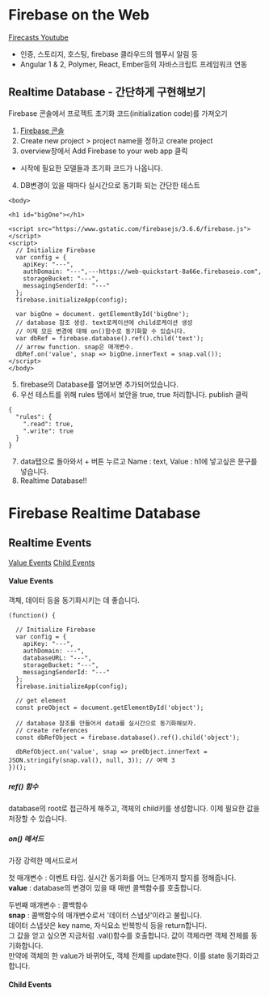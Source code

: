 # Firebase on the Web
[Firecasts Youtube](https://www.youtube.com/playlist?list=PLl-K7zZEsYLmnJ_FpMOZgyg6XcIGBu2OX)

- 인증, 스토리지, 호스팅, firebase 클라우드의 웹푸시 알림 등 
- Angular 1 & 2, Polymer, React, Ember등의 자바스크립트 프레임워크 연동

## Realtime Database - 간단하게 구현해보기 

Firebase 콘솔에서 프로젝트 초기화 코드(initialization code)를 가져오기 

1) [Firebase 콘솔](https://console.firebase.google.com) <br>
2) Create new project > project name을 정하고 create project<br>
3) overview창에서 Add Firebase to your web app 클릭 <br>
 - 시작에 필요한 모델들과 초기화 코드가 나옵니다. 

4) DB변경이 있을 때마다 실시간으로 동기화 되는 간단한 테스트
```
<body>
  
<h1 id="bigOne"></h1>

<script src="https://www.gstatic.com/firebasejs/3.6.6/firebase.js"></script>
<script>
  // Initialize Firebase
  var config = {
    apiKey: "---",
    authDomain: "---",---https://web-quickstart-8a66e.firebaseio.com",
    storageBucket: "---",
    messagingSenderId: "---"
  };
  firebase.initializeApp(config);

  var bigOne = document. getElementById('bigOne');
  // database 참조 생성. text로케이션에 child로케이션 생성 
  // 이제 모든 변경에 대해 on()함수로 동기화할 수 있습니다. 
  var dbRef = firebase.database().ref().child('text');
  // arrow function. snap은 매개변수.
  dbRef.on('value', snap => bigOne.innerText = snap.val());
</script>
</body>
```

5) firebase의 Database를 열어보면 추가되어있습니다. <br>
6) 우선 테스트를 위해 rules 탭에서 보안을 true, true 처리합니다. publish 클릭 
```
{
  "rules": {
    ".read": true,
    ".write": true
  }
}
```

7) data탭으로 돌아와서 + 버튼 누르고 Name : text, Value : h1에 넣고싶은 문구를 넣습니다. <br>
8) Realtime Database!! 

# Firebase Realtime Database
## Realtime Events 
[Value Events](#Value-Events)
[Child Events](#Child-Events)

#### Value Events
객체, 데이터 등을 동기화시키는 데 좋습니다. 

```
(function() {

  // Initialize Firebase
  var config = {
    apiKey: "---",
    authDomain: ---",
    databaseURL: "---",
    storageBucket: "---",
    messagingSenderId: "---"
  };
  firebase.initializeApp(config);

  // get element
  const preObject = document.getElementById('object');

  // database 참조를 만들어서 data를 실시간으로 동기화해보자.
  // create references 
  const dbRefObject = firebase.database().ref().child('object');

  dbRefObject.on('value', snap => preObject.innerText = JSON.stringify(snap.val(), null, 3)); // 여백 3 
})();
```

##### ref() 함수 
database의 root로 접근하게 해주고, 객체의 child키를 생성합니다. 이제 필요한 값을 저장할 수 있습니다. 

##### on() 메서드 
가장 강력한 메서드로서 

첫 매개변수 : 이벤트 타입. 실시간 동기화를 어느 단계까지 할지를 정해줍니다. <br>
**value** : database의 변경이 있을 때 매번 콜백함수를 호출합니다.

두번째 매개변수 : 콜백함수<br>
**snap** : 콜백함수의 매개변수로서 '데이터 스냅샷'이라고 불립니다. <br>
데이터 스냅샷은 key name, 자식요소 반복방식 등을 return합니다. <br>
그 값을 얻고 싶으면 지금처럼 .val()함수를 호출합니다. 값이 객체라면 객체 전체를 동기화합니다. <br>
만약에 객체의 한 value가 바뀌어도, 객체 전체를 update한다. 이를 state 동기화라고 합니다.

#### Child Events 